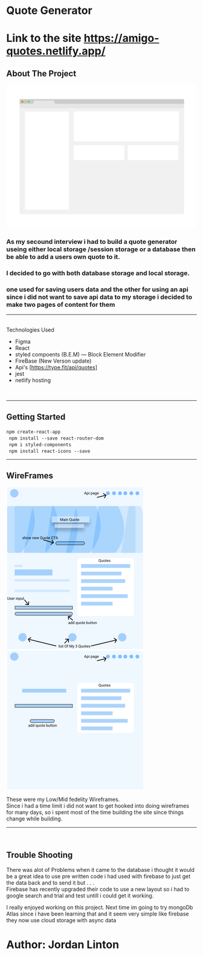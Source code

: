 # Quote Generator  
# Link to the site https://amigo-quotes.netlify.app/
## About The Project
<img src="./src/components/images/aboutProject.png">

### As my secound interview i had to build a quote generator useing either local storage /session storage or a database then be able to add a users own quote to it.   
### I decided to go with both database storage and local storage.
### one used for saving users data and the other for using an api since i did not want to save api data to my storage i decided to make two pages of content for them
<hr>
<br>
Technologies Used

- Figma
- React 
- styled compoents (B.E.M) — Block Element Modifier
- FireBase (New Verson update)
- Api's [https://type.fit/api/quotes]
- jest
- netlify hosting

<br>
<hr>

## Getting Started 


` npm create-react-app  `  
` npm install --save react-router-dom`  
` npm i styled-components`  
` npm install react-icons --save`
<br>
<hr>

## WireFrames

<img src="./src/components/images/ReadMeWireframe1.svg">
<img src="./src/components/images/ReadMeWireframe2.svg">


These were my Low/Mid fedelity Wireframes.  
Since i had a time limit i  did not want to get hooked into doing wireframes for many days, so i spent most of the time building the site since things change while building. 
<hr>
<br>

## Trouble Shooting  
There was alot of Problems when it came to the database i thought it would be a  great idea to use pre written code i had used with firebase to just get the data back and to send it but . . .  
Firebase has recently upgraded their code to use a new layout so i had to google search and trial and test untill i could get it working.

I really enjoyed working on this project.
Next time im going to try mongoDb Atlas since i have been learning that and it seem very simple like firebase they now use cloud storage with async data

# Author: Jordan Linton